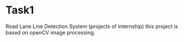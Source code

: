 # Task1

Road Lane Line Detection System (projects of internship)
this project is based on openCV image processing.
